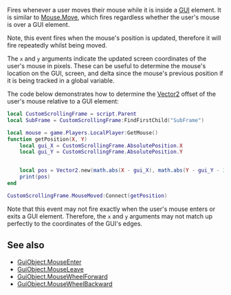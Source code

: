 Fires whenever a user moves their mouse while it is inside a [GUI](https://developer.roblox.com/en-us/api-reference/class/GuiObject) element. It is similar to [Mouse.Move](https://developer.roblox.com/en-us/api-reference/event/Mouse/Move), which fires regardless whether the user's mouse is over a GUI element.

Note, this event fires when the mouse's position is updated, therefore it will fire repeatedly whilst being moved.

The `x` and `y` arguments indicate the updated screen coordinates of the user's mouse in pixels. These can be useful to determine the mouse's location on the GUI, screen, and delta since the mouse's previous position if it is being tracked in a global variable.

The code below demonstrates how to determine the [Vector2](https://developer.roblox.com/en-us/api-reference/datatype/Vector2) offset of the user's mouse relative to a GUI element:

```lua
local CustomScrollingFrame = script.Parent
local SubFrame = CustomScrollingFrame:FindFirstChild("SubFrame")

local mouse = game.Players.LocalPlayer:GetMouse()
function getPosition(X, Y)
    local gui_X = CustomScrollingFrame.AbsolutePosition.X
    local gui_Y = CustomScrollingFrame.AbsolutePosition.Y


    local pos = Vector2.new(math.abs(X - gui_X), math.abs(Y - gui_Y - 36))
    print(pos)
end

CustomScrollingFrame.MouseMoved:Connect(getPosition)
```

Note that this event may not fire exactly when the user's mouse enters or exits a GUI element. Therefore, the `x` and `y` arguments may not match up perfectly to the coordinates of the GUI's edges.

See also
--------

*   [GuiObject.MouseEnter](https://developer.roblox.com/en-us/api-reference/event/GuiObject/MouseEnter)
*   [GuiObject.MouseLeave](https://developer.roblox.com/en-us/api-reference/event/GuiObject/MouseLeave)
*   [GuiObject.MouseWheelForward](https://developer.roblox.com/en-us/api-reference/event/GuiObject/MouseWheelForward)
*   [GuiObject.MouseWheelBackward](https://developer.roblox.com/en-us/api-reference/event/GuiObject/MouseWheelBackward)